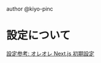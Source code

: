 author @kiyo-pinc

# 設定について

[設定参考: オレオレ Next.js 初期設定](https://zenn.dev/www_y/articles/58d6bb1da8a723)
